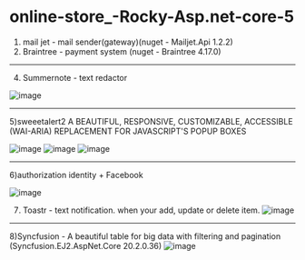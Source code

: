 # online-store_-Rocky-Asp.net-core-5
1) mail jet - mail sender(gateway)(nuget - Mailjet.Api 1.2.2)
2) Braintree - payment system (nuget - Braintree 4.17.0)
_________________________________________________________________________________________________________________________________________________________________________
4) Summernote - text redactor


![image](https://user-images.githubusercontent.com/70452790/197119084-15a466e1-9d98-44e6-8c33-b3bafc45c8af.png)
_________________________________________________________________________________________________________________________________________________________________________
5)sweeetalert2
A BEAUTIFUL, RESPONSIVE, CUSTOMIZABLE, ACCESSIBLE (WAI-ARIA) REPLACEMENT FOR JAVASCRIPT'S POPUP BOXES

![image](https://user-images.githubusercontent.com/70452790/197121500-bccdd491-c8c5-4452-854b-86b642e8fc10.png)
![image](https://user-images.githubusercontent.com/70452790/197121568-e3102480-d077-48cc-bd4d-d31b56cb9f33.png)
![image](https://user-images.githubusercontent.com/70452790/197121594-49115e57-329b-4b40-ba9f-5c65ddd31d92.png)
_________________________________________________________________________________________________________________________________________________________________________
6)authorization identity + Facebook

![image](https://user-images.githubusercontent.com/70452790/197121413-760681f9-b933-4c7d-a876-c1cdf3762186.png)

7) Toastr -  text notification. when your add, update or delete item.
![image](https://user-images.githubusercontent.com/70452790/197122400-0486f59a-f420-4551-9dfa-f40c7bc29778.png)
_________________________________________________________________________________________________________________________________________________________________________
8)Syncfusion - A beautiful table for big data with filtering and pagination (Syncfusion.EJ2.AspNet.Core 20.2.0.36)
![image](https://user-images.githubusercontent.com/70452790/197124961-9abd1134-5ef6-47d2-aed9-f5e99e1aac15.png)



